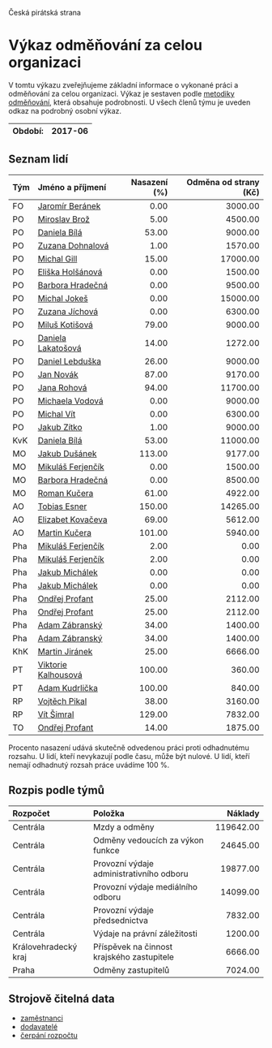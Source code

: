 Česká pirátská strana

Výkaz odměňování za celou organizaci
===========================

V tomtu výkazu zveřejňujeme základní informace o vykonané práci a odměňování
za celou organizaci. Výkaz je sestaven podle [metodiky odměňování][metodika],
která obsahuje podrobnosti. U všech členů týmu je uveden odkaz na podrobný osobní výkaz.

Období:                  | 2017-06
-----------------------  | --------------------


Seznam lidí
--------------

| Tým   | Jméno a příjmení                                                  |   Nasazení (%) |   Odměna od strany (Kč) |
|:------|:------------------------------------------------------------------|---------------:|------------------------:|
| FO    | [Jaromír Beránek](../../tymy/FO/2017/06/jaromir-beranek/)         |           0.00 |                 3000.00 |
| PO    | [Miroslav Brož](../../tymy/PO/2017/06/miroslav-broz/)             |           5.00 |                 4500.00 |
| PO    | [Daniela Bílá](../../tymy/PO/2017/06/daniela-bila/)               |          53.00 |                 9000.00 |
| PO    | [Zuzana Dohnalová](../../tymy/PO/2017/06/zuzana-dohnalova/)       |           1.00 |                 1570.00 |
| PO    | [Michal Gill](../../tymy/PO/2017/06/michal-gill/)                 |          15.00 |                17000.00 |
| PO    | [Eliška Holšánová](../../tymy/PO/2017/06/eliska-holsanova/)       |           0.00 |                 1500.00 |
| PO    | [Barbora Hradečná](../../tymy/PO/2017/06/barbora-hradecna/)       |           0.00 |                 9500.00 |
| PO    | [Michal Jokeš](../../tymy/PO/2017/06/michal-jokes/)               |           0.00 |                15000.00 |
| PO    | [Zuzana Jíchová](../../tymy/PO/2017/06/zuzana-jichova/)           |           0.00 |                 6300.00 |
| PO    | [Miluš Kotišová](../../tymy/PO/2017/06/milus-kotisova/)           |          79.00 |                 9000.00 |
| PO    | [Daniela Lakatošová](../../tymy/PO/2017/06/daniela-lakatosova/)   |          14.00 |                 1272.00 |
| PO    | [Daniel Lebduška](../../tymy/PO/2017/06/daniel-lebduska/)         |          26.00 |                 9000.00 |
| PO    | [Jan Novák](../../tymy/PO/2017/06/jan-novak/)                     |          87.00 |                 9170.00 |
| PO    | [Jana Rohová](../../tymy/PO/2017/06/jana-rohova/)                 |          94.00 |                11700.00 |
| PO    | [Michaela Vodová](../../tymy/PO/2017/06/michaela-vodova/)         |           0.00 |                 9000.00 |
| PO    | [Michal Vít](../../tymy/PO/2017/06/michal-vit/)                   |           0.00 |                 6300.00 |
| PO    | [Jakub Zítko](../../tymy/PO/2017/06/jakub-zitko/)                 |           1.00 |                 9000.00 |
| KvK   | [Daniela Bílá](../../tymy/KvK/2017/06/daniela-bila/)              |          53.00 |                11000.00 |
| MO    | [Jakub Dušánek](../../tymy/MO/2017/06/jakub-dusanek/)             |         113.00 |                 9177.00 |
| MO    | [Mikuláš Ferjenčík](../../tymy/MO/2017/06/mikulas-ferjencik/)     |           0.00 |                 1500.00 |
| MO    | [Barbora Hradečná](../../tymy/MO/2017/06/barbora-hradecna/)       |           0.00 |                 8500.00 |
| MO    | [Roman Kučera](../../tymy/MO/2017/06/roman-kucera/)               |          61.00 |                 4922.00 |
| AO    | [Tobias Esner](../../tymy/AO/2017/06/tobias-esner/)               |         150.00 |                14265.00 |
| AO    | [Elizabet Kovačeva](../../tymy/AO/2017/06/elizabet-kovaceva/)     |          69.00 |                 5612.00 |
| AO    | [Martin Kučera](../../tymy/AO/2017/06/martin-kucera/)             |         101.00 |                 5940.00 |
| Pha   | [Mikuláš Ferjenčík](../../tymy/Pha/2017/06/mikulas-ferjencik/)    |           2.00 |                    0.00 |
| Pha   | [Mikuláš Ferjenčík](../../tymy/Pha/2017/06/mikulas-ferjencik/)    |           2.00 |                    0.00 |
| Pha   | [Jakub Michálek](../../tymy/Pha/2017/06/jakub-michalek/)          |           0.00 |                    0.00 |
| Pha   | [Jakub Michálek](../../tymy/Pha/2017/06/jakub-michalek/)          |           0.00 |                    0.00 |
| Pha   | [Ondřej Profant](../../tymy/Pha/2017/06/ondrej-profant/)          |          25.00 |                 2112.00 |
| Pha   | [Ondřej Profant](../../tymy/Pha/2017/06/ondrej-profant/)          |          25.00 |                 2112.00 |
| Pha   | [Adam Zábranský](../../tymy/Pha/2017/06/adam-zabransky/)          |          34.00 |                 1400.00 |
| Pha   | [Adam Zábranský](../../tymy/Pha/2017/06/adam-zabransky/)          |          34.00 |                 1400.00 |
| KhK   | [Martin Jiránek](../../tymy/KhK/2017/06/martin-jiranek/)          |          25.00 |                 6666.00 |
| PT    | [Viktorie Kalhousová](../../tymy/PT/2017/06/viktorie-kalhousova/) |         100.00 |                  360.00 |
| PT    | [Adam Kudrlička](../../tymy/PT/2017/06/adam-kudrlicka/)           |         100.00 |                  840.00 |
| RP    | [Vojtěch Pikal](../../tymy/RP/2017/06/vojtech-pikal/)             |          38.00 |                 3160.00 |
| RP    | [Vít Šimral](../../tymy/RP/2017/06/vit-simral/)                   |         129.00 |                 7832.00 |
| TO    | [Ondřej Profant](../../tymy/TO/2017/06/ondrej-profant/)           |          14.00 |                 1875.00 |

Procento nasazení udává skutečně odvedenou práci proti odhadnutému rozsahu. 
U lidí, kteří nevykazují podle času, může být nulové. U lidí, kteří nemají odhadnutý rozsah
práce uvádíme 100 %.

Rozpis podle týmů
-----------------

| Rozpočet             | Položka                                    |   Náklady |
|:---------------------|:-------------------------------------------|----------:|
| Centrála             | Mzdy a odměny                              | 119642.00 |
| Centrála             | Odměny vedoucích za výkon funkce           |  24645.00 |
| Centrála             | Provozní výdaje administrativního odboru   |  19877.00 |
| Centrála             | Provozní výdaje mediálního odboru          |  14099.00 |
| Centrála             | Provozní výdaje předsednictva              |   7832.00 |
| Centrála             | Výdaje na právní záležitosti               |   1200.00 |
| Královehradecký kraj | Příspěvek na činnost krajského zastupitele |   6666.00 |
| Praha                | Odměny zastupitelů                         |   7024.00 |

Strojově čitelná data
-------------------

* [zaměstnanci](zamestnanci.tsv)
* [dodavatelé](dodavatele.tsv)
* [čerpání rozpočtu](cerpani_rozpoctu.tsv)

[metodika]: https://redmine.pirati.cz/projects/po/wiki/Odmenovani

